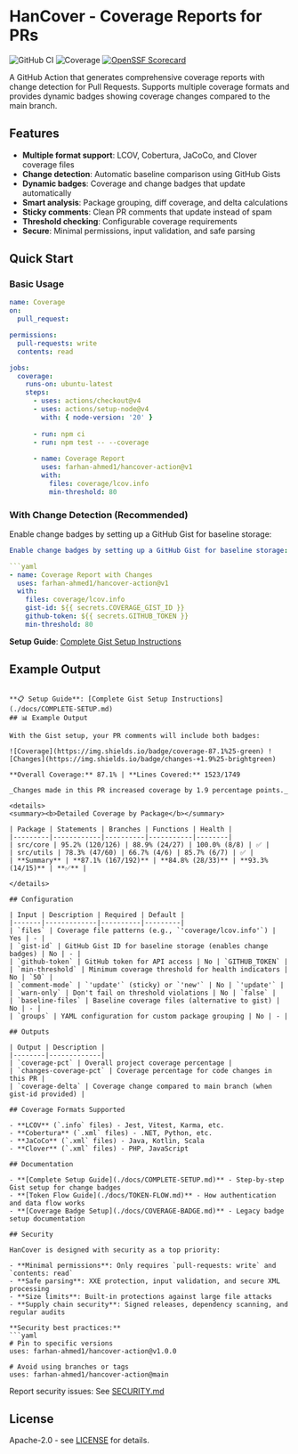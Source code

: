 # HanCover - Coverage Reports for PRs

![GitHub CI](https://github.com/farhan-ahmed1/hancover-action/actions/workflows/ci.yml/badge.svg)
![Coverage](https://img.shields.io/endpoint?url=https://gist.githubusercontent.com/farhan-ahmed1/96e4dc85e2b5c6a2e7f7cdcdc576eb6c/raw/coverage-badge.json)
[![OpenSSF Scorecard](https://api.scorecard.dev/projects/github.com/farhan-ahmed1/hancover-action/badge)](https://scorecard.dev/viewer/?uri=github.com/farhan-ahmed1/hancover-action)

A GitHub Action that generates comprehensive coverage reports with change detection for Pull Requests. Supports multiple coverage formats and provides dynamic badges showing coverage changes compared to the main branch.

## Features

- **Multiple format support**: LCOV, Cobertura, JaCoCo, and Clover coverage files
- **Change detection**: Automatic baseline comparison using GitHub Gists
- **Dynamic badges**: Coverage and change badges that update automatically
- **Smart analysis**: Package grouping, diff coverage, and delta calculations  
- **Sticky comments**: Clean PR comments that update instead of spam
- **Threshold checking**: Configurable coverage requirements
- **Secure**: Minimal permissions, input validation, and safe parsing

## Quick Start

### Basic Usage

```yaml
name: Coverage
on:
  pull_request:

permissions:
  pull-requests: write
  contents: read

jobs:
  coverage:
    runs-on: ubuntu-latest
    steps:
      - uses: actions/checkout@v4
      - uses: actions/setup-node@v4
        with: { node-version: '20' }
      
      - run: npm ci
      - run: npm test -- --coverage
      
      - name: Coverage Report
        uses: farhan-ahmed1/hancover-action@v1
        with:
          files: coverage/lcov.info
          min-threshold: 80
```

### With Change Detection (Recommended)

Enable change badges by setting up a GitHub Gist for baseline storage:

```yaml
Enable change badges by setting up a GitHub Gist for baseline storage:

```yaml
- name: Coverage Report with Changes
  uses: farhan-ahmed1/hancover-action@v1
  with:
    files: coverage/lcov.info
    gist-id: ${{ secrets.COVERAGE_GIST_ID }}
    github-token: ${{ secrets.GITHUB_TOKEN }}
    min-threshold: 80
```

**Setup Guide**: [Complete Gist Setup Instructions](./docs/COMPLETE-SETUP.md)

## Example Output
```

**📋 Setup Guide**: [Complete Gist Setup Instructions](./docs/COMPLETE-SETUP.md)
## 📊 Example Output

With the Gist setup, your PR comments will include both badges:

![Coverage](https://img.shields.io/badge/coverage-87.1%25-green) ![Changes](https://img.shields.io/badge/changes-+1.9%25-brightgreen)

**Overall Coverage:** 87.1% | **Lines Covered:** 1523/1749  

_Changes made in this PR increased coverage by 1.9 percentage points._

<details>
<summary><b>Detailed Coverage by Package</b></summary>

| Package | Statements | Branches | Functions | Health |
|---------|------------|----------|-----------|--------|
| src/core | 95.2% (120/126) | 88.9% (24/27) | 100.0% (8/8) | ✅ |
| src/utils | 78.3% (47/60) | 66.7% (4/6) | 85.7% (6/7) | ✅ |
| **Summary** | **87.1% (167/192)** | **84.8% (28/33)** | **93.3% (14/15)** | **✅** |

</details>

## Configuration

| Input | Description | Required | Default |
|-------|-------------|----------|---------|
| `files` | Coverage file patterns (e.g., `'coverage/lcov.info'`) | Yes | - |
| `gist-id` | GitHub Gist ID for baseline storage (enables change badges) | No | - |
| `github-token` | GitHub token for API access | No | `GITHUB_TOKEN` |
| `min-threshold` | Minimum coverage threshold for health indicators | No | `50` |
| `comment-mode` | `'update'` (sticky) or `'new'` | No | `'update'` |
| `warn-only` | Don't fail on threshold violations | No | `false` |
| `baseline-files` | Baseline coverage files (alternative to gist) | No | - |
| `groups` | YAML configuration for custom package grouping | No | - |

## Outputs

| Output | Description |
|--------|-------------|
| `coverage-pct` | Overall project coverage percentage |
| `changes-coverage-pct` | Coverage percentage for code changes in this PR |
| `coverage-delta` | Coverage change compared to main branch (when gist-id provided) |

## Coverage Formats Supported

- **LCOV** (`.info` files) - Jest, Vitest, Karma, etc.
- **Cobertura** (`.xml` files) - .NET, Python, etc.  
- **JaCoCo** (`.xml` files) - Java, Kotlin, Scala
- **Clover** (`.xml` files) - PHP, JavaScript

## Documentation

- **[Complete Setup Guide](./docs/COMPLETE-SETUP.md)** - Step-by-step Gist setup for change badges
- **[Token Flow Guide](./docs/TOKEN-FLOW.md)** - How authentication and data flow works
- **[Coverage Badge Setup](./docs/COVERAGE-BADGE.md)** - Legacy badge setup documentation

## Security

HanCover is designed with security as a top priority:

- **Minimal permissions**: Only requires `pull-requests: write` and `contents: read`
- **Safe parsing**: XXE protection, input validation, and secure XML processing
- **Size limits**: Built-in protections against large file attacks
- **Supply chain security**: Signed releases, dependency scanning, and regular audits

**Security best practices:**
```yaml
# Pin to specific versions
uses: farhan-ahmed1/hancover-action@v1.0.0

# Avoid using branches or tags
uses: farhan-ahmed1/hancover-action@main
```

Report security issues: See [SECURITY.md](SECURITY.md)

## License

Apache-2.0 - see [LICENSE](LICENSE) for details.
